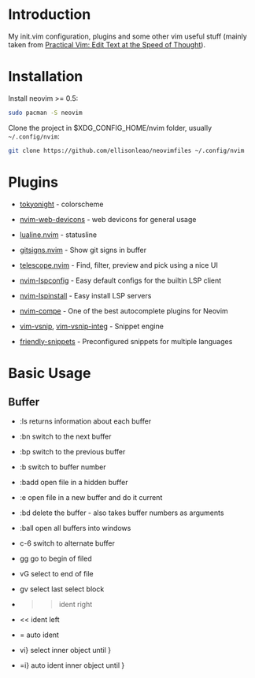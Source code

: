 # Introduction

My init.vim configuration, plugins and some other vim useful stuff (mainly taken from [Practical Vim: Edit Text at the Speed of Thought](http://pragprog.com/book/dnvim/practical-vim)).

# Installation

Install neovim >= 0.5:

```bash
sudo pacman -S neovim
```

Clone the project in $XDG_CONFIG_HOME/nvim folder, usually `~/.config/nvim`:

```bash
git clone https://github.com/ellisonleao/neovimfiles ~/.config/nvim
```

# Plugins

- [tokyonight](https://github.com/folke/tokyonight.nvim) - colorscheme
- [nvim-web-devicons](https://github.com/kyazdani42/nvim-web-devicons) - web devicons for general usage
- [lualine.nvim](https://github.com/hoob3rt/lualine.nvim) - statusline

- [gitsigns.nvim](https://github.com/lewis6991/gitsigns.nvim) - Show git signs in buffer

- [telescope.nvim](https://github.com/nvim-lua/telescope.nvim) - Find, filter, preview and pick using a nice UI

- [nvim-lspconfig](https://github.com/neovim/nvim-lspconfig) - Easy default configs for the builtin LSP client
- [nvim-lspinstall](https://github.com/kabouzeid/nvim-lspinstall) - Easy install LSP servers
- [nvim-compe](https://github.com/hrsh7th/nvim-compe) - One of the best autocomplete plugins for Neovim
- [vim-vsnip](https://github.com/hrsh7th/vim-vsnip), [vim-vsnip-integ](https://github.com/hrsh7th/vim-vsnip-integ) - Snippet engine
- [friendly-snippets](https://github.com/rafamadriz/friendly-snippets) - Preconfigured snippets for multiple languages

# Basic Usage

## Buffer
- :ls          returns information about each buffer
- :bn          switch to the next buffer
- :bp          switch to the previous buffer
- :b<number>   switch to buffer number <number>
- :badd <file> open file in a hidden buffer
- :e <file>    open file in a new buffer and do it current
- :bd <number> delete the buffer - also takes buffer numbers as arguments
- :ball        open all buffers into windows
- c-6          switch to alternate buffer

- gg	go to begin of filed
- vG    select to end of file
- gv    select last select block
- >>    ident right
- <<	ident left
- =		auto ident
- vi}   select inner object until }
- =i}   auto ident inner object until }
